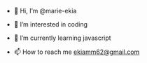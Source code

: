- 👋 Hi, I’m @marie-ekia
- 👀 I’m interested in coding
- 🌱 I’m currently learning javascript
  
- 📫 How to reach me ekiamm62@gmail.com

<!---
marie-ekia/marie-ekia is a ✨ special ✨ repository because its `README.md` (this file) appears on your GitHub profile.
You can click the Preview link to take a look at your changes.
--->
